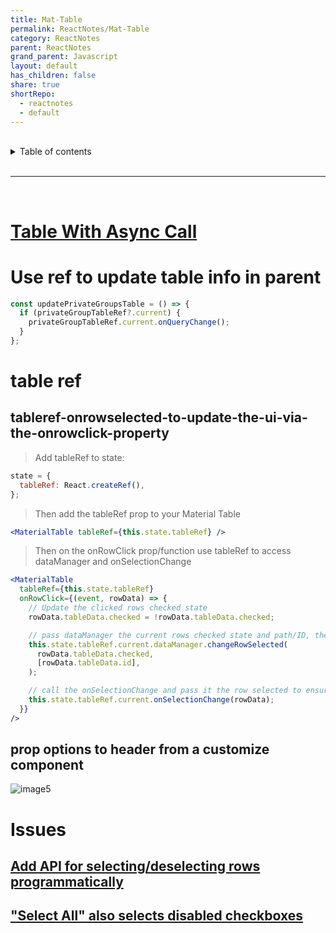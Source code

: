 ```yaml
---
title: Mat-Table
permalink: ReactNotes/Mat-Table
category: ReactNotes
parent: ReactNotes
grand_parent: Javascript
layout: default
has_children: false
share: true
shortRepo:
  - reactnotes
  - default
---
```


<br/>

<details markdown="block">                      
<summary>                      
Table of contents                      
</summary>                      
{: .text-delta }                      
1. TOC                      
{:toc}                      
</details>

<br/>

---

<br/>

# [Table With Async Call](https://github.com/14paxton/TableWithAsyncCall/tree/main)

# Use ref to update table info in parent

```jsx
const updatePrivateGroupsTable = () => {
  if (privateGroupTableRef?.current) {
    privateGroupTableRef.current.onQueryChange();
  }
};
```

# table ref

## tableref-onrowselected-to-update-the-ui-via-the-onrowclick-property

> Add tableRef to state:

```jsx
state = {
  tableRef: React.createRef(),
};
```

> Then add the tableRef prop to your Material Table

```jsx
<MaterialTable tableRef={this.state.tableRef} />
```

> Then on the onRowClick prop/function use tableRef to access dataManager and onSelectionChange

```jsx
<MaterialTable
  tableRef={this.state.tableRef}
  onRowClick={(event, rowData) => {
    // Update the clicked rows checked state
    rowData.tableData.checked = !rowData.tableData.checked;

    // pass dataManager the current rows checked state and path/ID, the path/ID needs to be an array, ex: [1]
    this.state.tableRef.current.dataManager.changeRowSelected(
      rowData.tableData.checked,
      [rowData.tableData.id],
    );

    // call the onSelectionChange and pass it the row selected to ensure it updates your selection properly for any custom onSelectionChange functions.
    this.state.tableRef.current.onSelectionChange(rowData);
  }}
/>
```

## prop options to header from a customize component

![image5](https://user-images.githubusercontent.com/26972590/188926053-d48bcf30-3a9a-4d64-8a73-24c569724eeb.png)

# Issues

## [Add API for selecting/deselecting rows programmatically](https://github.com/mbrn/material-table/issues/515)

## ["Select All" also selects disabled checkboxes](https://github.com/mbrn/material-table/issues/686)
